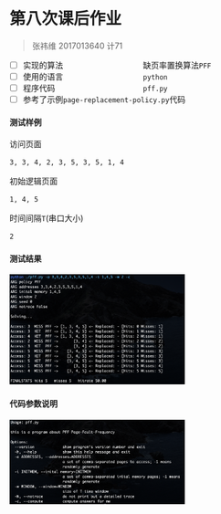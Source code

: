 # 第八次课后作业

> 张祎维 2017013640 计71

- [ ] 实现的算法&emsp;&emsp;&emsp;&emsp;&emsp;&emsp;&emsp;&emsp;&emsp;&emsp;缺页率置换算法`PFF`
- [ ] 使用的语言&emsp;&emsp;&emsp;&emsp;&emsp;&emsp;&emsp;&emsp;&emsp;&emsp;`python`
- [ ] 程序代码&emsp;&emsp;&emsp;&emsp;&emsp;&emsp;&emsp;&emsp;&emsp;&emsp;&emsp;`pff.py`
- [ ] 参考了示例`page-replacement-policy.py`代码

#### 测试样例

访问页面

```bash
3, 3, 4, 2, 3, 5, 3, 5, 1, 4
```

初始逻辑页面

```bash
1, 4, 5
```

时间间隔`T`(串口大小)

```bash
2
```

#### 测试结果

<img src="./test.png" style="zoom:30%;" />

#### 代码参数说明

<img src="./parameter.png" style="zoom:30%;" />

